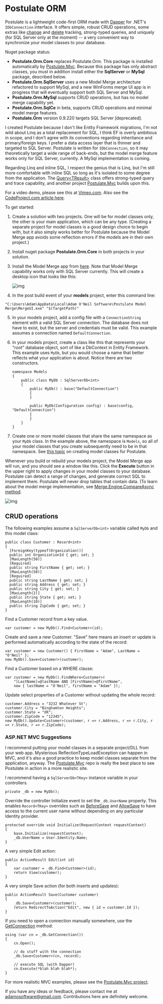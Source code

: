 # Postulate ORM

Postulate is a lightweight code-first ORM made with [Dapper](https://github.com/StackExchange/Dapper) for .NET's `IDbConnection` interface. It offers simple, robust CRUD operations, some extras like [change](https://github.com/adamosoftware/Postulate.Orm/wiki/Change-Tracking) and [delete](https://github.com/adamosoftware/Postulate.Orm/wiki/Delete-Tracking) tracking, strong-typed queries, and uniquely (for SQL Server only at the moment) -- a very convenient way to synchronize your model classes to your database.

Nuget package status:
- **Postulate.Orm.Core** replaces Postulate.Orm. This package is installed automatically by [Postulate.Mvc](https://github.com/adamosoftware/Postulate.Mvc). Because this package has only abstract classes, you must in addition install either the **SqlServer** or **MySql** package, described below.
- **Postulate.Orm.SqlServer** uses a new Model Merge architecture refactored to support MySql, and a new WinForms merge UI app is in progress that will eventually support both SQL Server and MySql.
- **Postulate.Orm.MySql** supports CRUD operations, but has no model merge capability yet.
- **Postulate.Orm.SqlCe** in beta, supports CRUD operations and minimal model merge features.
- **Postulate.Orm** version 0.9.220 targets SQL Server [deprecated].

I created Postulate because I don't like Entity Framework migrations, I'm not wild about Linq as a total replacement for SQL, I think EF is overly ambitious in scope, and I don't agree with its conventions regarding inheritance and primary/foreign keys. I prefer a data access layer that is thinner and targeted to SQL Server. Postulate is written for `IDbConnection`, so it may theoretically target a wide range of back-ends, but the model merge feature works only for SQL Server, currently. A MySql implementation is coming.

Regarding Linq and inline SQL, I respect the genius that is Linq, but I'm still more comfortable with inline SQL so long as it's isolated to some degree from the application. The [Query&lt;TResult&gt;](https://github.com/adamosoftware/Postulate.Orm/blob/master/Core/Query.cs) class offers strong-typed query and trace capability, and another project [Postulate.Mvc](https://github.com/adamosoftware/Postulate.Mvc) builds upon this.

For a video demo, please see this at [Vimeo.com](https://vimeo.com/219400011). Also see the [CodeProject.com article here](https://www.codeproject.com/Articles/1191399/Intro-to-Postulate-ORM).

To get started:

1. Create a solution with two projects. One will be for model classes only, the other is your main application, which can be any type. (Creating a separate project for model classes  is a good design choice to begin with, but it also simply works better for Postulate because the Model Merge app avoids some reflection errors if the models are in their own project.)

2. Install nuget package **Postulate.Orm.Core** in both projects in your solution.

3. Install the Model Merge app from [here](https://adamosoftware.blob.core.windows.net/install/PostulateModelMerge.exe). Note that Model Merge capability works only with SQL Server currently. This will create a desktop icon that looks like this:

    ![img](https://adamosoftware.blob.core.windows.net/images/schema_merge_icon.png)

4. In the post build event of your **models** project, enter this command line:

`"C:\Users\Adam\AppData\Local\Adam O'Neil Software\Postulate Model Merge\MergeUI.exe" "$(TargetPath)"`

5. In your models project, add a config file with a `ConnectionString` element with a valid SQL Server connection. The database does not have to exist, but the server and credentials must be valid. This example assumes a connection named `DefaultConnection`.

6. In your models project, create a class like this that represents your "root" database object, sort of like a DbContext in Entity Framework. This example uses `MyDb`, but you would choose a name that better reflects what your application is about. Notice there are two constructors.

    ```
    namespace Models
    {
        public class MyDb : SqlServerDb<int>
        {
            public MyDb() : base("DefaultConnection")
            {
            }

            public MyDb(Configuration config) : base(config, "DefaultConnection")
            {
            }
        }
    }
    ```
7. Create one or more model classes that share the same namespace as your `MyDb` class. In the example above, the namespace is `Models`, so all of your model classes that you create subsequently need to be in that namespace. See [this topic](https://github.com/adamosoftware/Postulate.Orm/wiki/Designing-Model-Classes) on creating model classes for Postulate.

Whenever you build or rebuild your models project, the Model Merge app will run, and you should see a window like this. Click the **Execute** button in the upper right to apply changes in your model classes to your database. Postulate can detect a range of changes, and generate correct SQL to implement them. Postulate will never drop tables that contain data. (To learn about the model merge implementation, see [Merge.Engine.CompareAsync method](https://github.com/adamosoftware/Postulate.Orm/blob/master/Core/Merge/Engine.cs#L60).

![img](https://adamosoftware.blob.core.windows.net:443/images/schema_merge_app.png)

## CRUD operations

The following examples assume a `SqlServerDb<int>` variable called `MyDb` and this model class:

    public class Customer : Record<int>
    {
      [ForeignKey(typeof(Organization))]
      public int OrganizationId { get; set; }
      [MaxLength(50)]
      [Required]
      public string FirstName { get; set; }
      [MaxLength(50)]
      [Required]
      public string LastName { get; set; }
      public string Address { get; set; }
      public string City { get; set; }
      [MaxLength(2)]
      public string State { get; set; }
      [MaxLength(10)]
      public string ZipCode { get; set; }
    }

Find a Customer record from a key value.

    var customer = new MyDb().Find<Customer>(id);
    
Create and save a new Customer. "Save" here means an insert or update is performed automatically according to the state of the record:

    var customer = new Customer() { FirstName = "Adam", LastName = "O'Neil" };
    new MyDb().Save<Customer>(customer);

Find a Customer based on a WHERE clause:

    var customer = new MyDb().FindWhere<Customer>(
        "[LastName]=@lastName AND [FirstName]=@firstName", 
        new { lastName = "O'Neil", firstName = "Adam" });
      
Update select properties of a Customer without updating the whole record:

    customer.Address = "3232 Whatever St";
    customer.City = "Binghamton Heights";
    customer.State = "XR";
    customer.ZipCode = "12345";
    new MyDb().Update<Customer>(customer, r => r.Address, r => r.City, r => r.State, r => r.ZipCode);

### ASP.NET MVC Suggestions

I recommend putting your model classes in a separate project/DLL from your web app. Mysterious ReflectionTypeLoadException can happen in MVC, and it's also a good practice to keep model classes separate from the application, anyway. The [Postulate.Mvc](https://github.com/adamosoftware/Postulate.Mvc) repo is really the best place to see Postulate in action in a more realistic site.

I recommend having a `SqlServerDb<TKey>` instance variable in your controllers.

    private _db = new MyDb();
    
Override the controller Initialize event to set the `_db.UserName` property. This enables `Record<TKey>` overrides such as [BeforeSave](https://github.com/adamosoftware/Postulate.Orm/blob/master/Core/Abstract/Record.cs#L143) and [AllowSave](https://github.com/adamosoftware/Postulate.Orm/blob/master/Core/Abstract/Record.cs#L134) to have access to the current user name without depending on any particular Identity provider.

    protected override void Initialize(RequestContext requestContext)
    {            
        base.Initialize(requestContext);
        _db.UserName = User.Identity.Name;
    }

A very simple Edit action:

    public ActionResult Edit(int id)
    {
        var customer = _db.Find<Customer>(id);
        return View(customer);
    }

A very simple Save action (for both inserts and updates):

    public ActionResult Save(Customer customer)
    {
        _db.Save<Customer>(customer);
        return RedirectToAction("Edit", new { id = customer.Id });
    }
    
If you need to open a connection manually somewhere, use the [GetConnection](https://github.com/adamosoftware/Postulate.Orm/blob/master/Core/SqlServerDb.cs#L41) method:

    using (var cn = _db.GetConnection())
    {
        cn.Open();
        
        // do stuff with the connection
        _db.Save<Customer>(cn, record);
        
        // execute SQL (with Dapper)
        cn.Execute(*blah blah blah*);
    }
 
For more realistic MVC examples, please see the [Postulate.Mvc project](https://github.com/adamosoftware/Postulate.Mvc).

If you have any ideas or feedback, please contact me at adamosoftware@gmail.com. Contributions here are definitely welcome.
